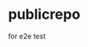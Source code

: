 # publicrepo
for e2e test

































































































































































































































































































































































































































































































































































































































































































































































































































































































































































